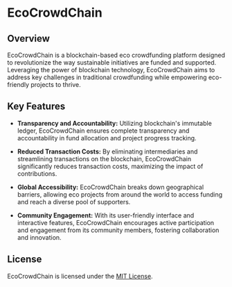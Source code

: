 # EcoCrowdChain

## Overview

EcoCrowdChain is a blockchain-based eco crowdfunding platform designed to revolutionize the way sustainable initiatives are funded and supported. Leveraging the power of blockchain technology, EcoCrowdChain aims to address key challenges in traditional crowdfunding while empowering eco-friendly projects to thrive.

## Key Features

- **Transparency and Accountability:** Utilizing blockchain's immutable ledger, EcoCrowdChain ensures complete transparency and accountability in fund allocation and project progress tracking.
  
- **Reduced Transaction Costs:** By eliminating intermediaries and streamlining transactions on the blockchain, EcoCrowdChain significantly reduces transaction costs, maximizing the impact of contributions.

- **Global Accessibility:** EcoCrowdChain breaks down geographical barriers, allowing eco projects from around the world to access funding and reach a diverse pool of supporters.

- **Community Engagement:** With its user-friendly interface and interactive features, EcoCrowdChain encourages active participation and engagement from its community members, fostering collaboration and innovation.


## License

EcoCrowdChain is licensed under the [MIT License](LICENSE).
